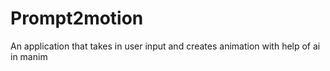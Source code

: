 # Prompt2motion
An application that takes in user input and creates animation with help of ai in manim
